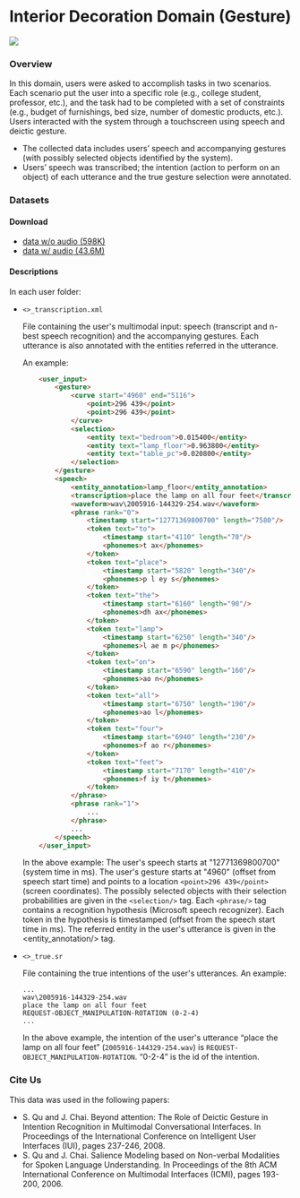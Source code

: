 # Interior Decoration Domain (Gesture)

![](https://sled.eecs.umich.edu/media/datasets/gesture.png)

### Overview

In this domain, users were asked to accomplish tasks in two scenarios. Each scenario put the user into a specific role (e.g., college student, professor, etc.), and the task had to be completed with a set of constraints (e.g., budget of furnishings, bed size, number of domestic products, etc.). Users interacted with the system through a touchscreen using speech and deictic gesture.

- The collected data includes users’ speech and accompanying gestures (with possibly selected objects identified by the system).
- Users’ speech was transcribed; the intention (action to perform on an object) of each utterance and the true gesture selection were annotated.

### Datasets

#### Download

- [data w/o audio (598K)](https://www.dropbox.com/s/5xlgl2yycetqoi5/interior_gesture_data.zip?dl=0)
- [data w/ audio (43.6M)](https://www.dropbox.com/s/rt8dmd4ewhfxrsz/interior_gesture_data_with_audio.zip?dl=0)

#### Descriptions

In each user folder:

- `<>_transcription.xml` 

  File containing the user's multimodal input: speech (transcript and n-best speech recognition) and the accompanying gestures. Each utterance is also annotated with the entities referred in the utterance. 

  An example:

  ```html
      <user_input>
          <gesture>
              <curve start="4960" end="5116">
                  <point>296 439</point>
                  <point>296 439</point>
              </curve>
              <selection>
                  <entity text="bedroom">0.015400</entity>
                  <entity text="lamp_floor">0.963800</entity>
                  <entity text="table_pc">0.020800</entity>
              </selection>
          </gesture>
          <speech>
              <entity_annotation>lamp_floor</entity_annotation>
              <transcription>place the lamp on all four feet</transcription>
              <waveform>wav\2005916-144329-254.wav</waveform>
              <phrase rank="0">
                  <timestamp start="12771369800700" length="7580"/>
                  <token text="to">
                      <timestamp start="4110" length="70"/>
                      <phonemes>t ax</phonemes>
                  </token>
                  <token text="place">
                      <timestamp start="5820" length="340"/>
                      <phonemes>p l ey s</phonemes>
                  </token>
                  <token text="the">
                      <timestamp start="6160" length="90"/>
                      <phonemes>dh ax</phonemes>
                  </token>
                  <token text="lamp">
                      <timestamp start="6250" length="340"/>
                      <phonemes>l ae m p</phonemes>
                  </token>
                  <token text="on">
                      <timestamp start="6590" length="160"/>
                      <phonemes>ao n</phonemes>
                  </token>
                  <token text="all">
                      <timestamp start="6750" length="190"/>
                      <phonemes>ao l</phonemes>
                  </token>
                  <token text="four">
                      <timestamp start="6940" length="230"/>
                      <phonemes>f ao r</phonemes>
                  </token>
                  <token text="feet">
                      <timestamp start="7170" length="410"/>
                      <phonemes>f iy t</phonemes>
                  </token>
              </phrase>
              <phrase rank="1">
                  ...
              </phrase>
              ...
          </speech>
      </user_input>
  
  ```

  In the above example:
  The user's speech starts at "12771369800700" (system time in ms).
  The user's gesture starts at "4960" (offset from speech start time) and points to a location `<point>296 439</point>` (screen coordinates).
  The possibly selected objects with their selection probabilities are given in the `<selection/>` tag.
  Each `<phrase/>` tag contains a recognition hypothesis (Microsoft speech recognizer). Each token in the hypothesis is timestamped (offset from the speech start time in ms).
  The referred entity in the user's utterance is given in the <entity_annotation/> tag.

- `<>_true.sr` 

  File containing the true intentions of the user's utterances. 
  An example:

  ```
  ...
  wav\2005916-144329-254.wav
  place the lamp on all four feet 
  REQUEST-OBJECT_MANIPULATION-ROTATION (0-2-4)
  ...
  ```

  In the above example, the intention of the user's utterance “place the lamp on all four feet” (`2005916-144329-254.wav`) is `REQUEST-OBJECT_MANIPULATION-ROTATION`. “0-2-4” is the id of the intention.

### Cite Us

This data was used in the following papers:

- S. Qu and J. Chai. Beyond attention: The Role of Deictic Gesture in Intention Recognition in Multimodal Conversational Interfaces. In Proceedings of the International Conference on Intelligent User Interfaces (IUI), pages 237-246, 2008.
- S. Qu and J. Chai. Salience Modeling based on Non-verbal Modalities for Spoken Language Understanding. In Proceedings of the 8th ACM International Conference on Multimodal Interfaces (ICMI), pages 193-200, 2006.